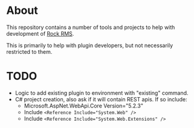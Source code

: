 # About

This repository contains a number of tools and projects to help with development of [Rock RMS](https://www.rockrms.com).

This is primarily to help with plugin developers, but not necessarily restricted to them.

# TODO

* Logic to add existing plugin to environment with "existing" command.
* C# project creation, also ask if it will contain REST apis. If so include:
  * Microsoft.AspNet.WebApi.Core Version="5.2.3"
  * Include `<Reference Include="System.Web" />`
  * Include `<Reference Include="System.Web.Extensions" />`
